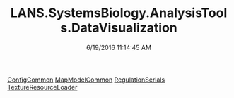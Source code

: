 ﻿---
title: LANS.SystemsBiology.AnalysisTools.DataVisualization
date: 6/19/2016 11:14:45 AM
---

[ConfigCommon](T-LANS.SystemsBiology.AnalysisTools.DataVisualization.ConfigCommon.html)
[MapModelCommon](T-LANS.SystemsBiology.AnalysisTools.DataVisualization.MapModelCommon.html)
[RegulationSerials](T-LANS.SystemsBiology.AnalysisTools.DataVisualization.RegulationSerials.html)
[TextureResourceLoader](T-LANS.SystemsBiology.AnalysisTools.DataVisualization.TextureResourceLoader.html)
